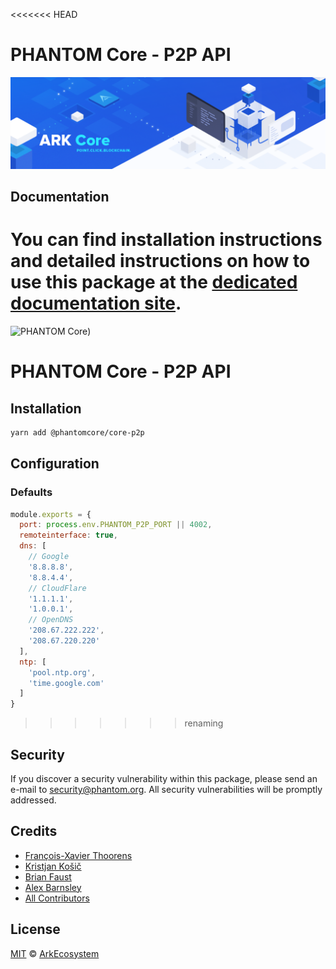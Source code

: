 <<<<<<< HEAD
# PHANTOM Core - P2P API

<p align="center">
    <img src="../../banner.png?sanitize=true" />
</p>

## Documentation

You can find installation instructions and detailed instructions on how to use this package at the [dedicated documentation site](https://docs.phantom.org/guidebook/core/plugins/core-p2p.html).
=======
![PHANTOM Core](https://i.imgur.com/dPHOKrL.jpg))

# PHANTOM Core - P2P API

## Installation

```bash
yarn add @phantomcore/core-p2p
```

## Configuration

### Defaults

```js
module.exports = {
  port: process.env.PHANTOM_P2P_PORT || 4002,
  remoteinterface: true,
  dns: [
    // Google
    '8.8.8.8',
    '8.8.4.4',
    // CloudFlare
    '1.1.1.1',
    '1.0.0.1',
    // OpenDNS
    '208.67.222.222',
    '208.67.220.220'
  ],
  ntp: [
    'pool.ntp.org',
    'time.google.com'
  ]
}
```
>>>>>>> renaming

## Security

If you discover a security vulnerability within this package, please send an e-mail to security@phantom.org. All security vulnerabilities will be promptly addressed.

## Credits

- [François-Xavier Thoorens](https://github.com/fix)
- [Kristjan Košič](https://github.com/kristjank)
- [Brian Faust](https://github.com/faustbrian)
- [Alex Barnsley](https://github.com/alexbarnsley)
- [All Contributors](../../../../contributors)

## License

[MIT](LICENSE) © [ArkEcosystem](https://ark.io)
